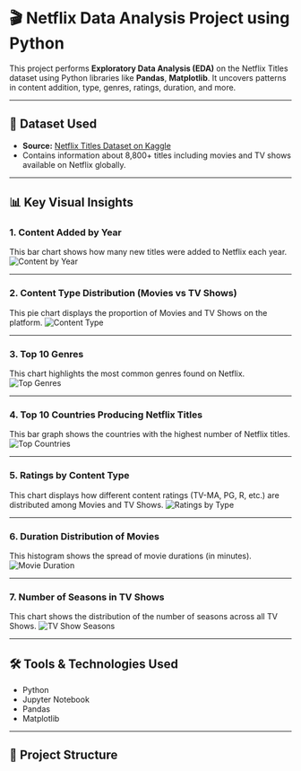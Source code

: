 # 🎬 Netflix Data Analysis Project using Python

This project performs **Exploratory Data Analysis (EDA)** on the Netflix Titles dataset using Python libraries like **Pandas**, **Matplotlib**. It uncovers patterns in content addition, type, genres, ratings, duration, and more.

---

## 📌 Dataset Used
- **Source:** [Netflix Titles Dataset on Kaggle](https://www.kaggle.com/datasets/shivamb/netflix-shows)
- Contains information about 8,800+ titles including movies and TV shows available on Netflix globally.

---

## 📊 Key Visual Insights

### 1. Content Added by Year
This bar chart shows how many new titles were added to Netflix each year.
![Content by Year](content_added_by_year.png)

---

### 2. Content Type Distribution (Movies vs TV Shows)
This pie chart displays the proportion of Movies and TV Shows on the platform.
![Content Type](content_type.png)

---

### 3. Top 10 Genres
This chart highlights the most common genres found on Netflix.
![Top Genres](top10_genres.png)

---

### 4. Top 10 Countries Producing Netflix Titles
This bar graph shows the countries with the highest number of Netflix titles.
![Top Countries](top10_countries.png)

---

### 5. Ratings by Content Type
This chart displays how different content ratings (TV-MA, PG, R, etc.) are distributed among Movies and TV Shows.
![Ratings by Type](ratings_by_type.png)

---

### 6. Duration Distribution of Movies
This histogram shows the spread of movie durations (in minutes).
![Movie Duration](movie_duration_distribution.png)

---

### 7. Number of Seasons in TV Shows
This chart shows the distribution of the number of seasons across all TV Shows.
![TV Show Seasons](tvshow_seasons_distribution.png)

---

## 🛠️ Tools & Technologies Used
- Python
- Jupyter Notebook
- Pandas
- Matplotlib


---

## 📁 Project Structure



